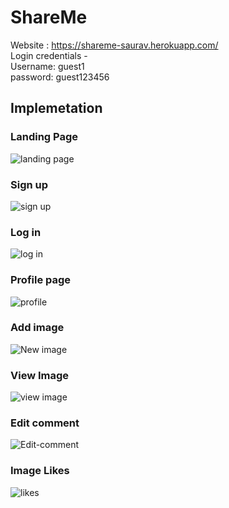 # ShareMe

Website : https://shareme-saurav.herokuapp.com/ <br> 
Login credentials -  
Username: guest1 <br>
password: guest123456  

## Implemetation 

### Landing Page
![landing page](https://user-images.githubusercontent.com/47532084/150319860-5d7c6ffe-9c01-4121-8418-e972137d0c99.png)

### Sign up
![sign up](https://user-images.githubusercontent.com/47532084/150320042-134fd6b3-0307-41a1-820a-db34ddf30682.png)

### Log in
![log in](https://user-images.githubusercontent.com/47532084/150320190-e94b5f80-1c55-4829-96c2-9cea3e47a1e8.png)

### Profile page
![profile](https://user-images.githubusercontent.com/47532084/150320524-de27c5a3-2d01-41ee-a315-22215e4e2771.png)

### Add image
![New image](https://user-images.githubusercontent.com/47532084/150321527-e05f0424-9d5d-4e06-9577-78c17c14cf09.png)

### View Image
![view image](https://user-images.githubusercontent.com/47532084/150320698-14498c1b-d223-4d12-8157-496fdaa1095c.png)

### Edit comment
![Edit-comment](https://user-images.githubusercontent.com/47532084/150320908-8eff4e81-8ece-4394-ae0f-b26283da9a95.png)
 
### Image Likes
![likes](https://user-images.githubusercontent.com/47532084/150321280-d473f3fd-fc92-4fe0-9789-c956efb2c248.png)

